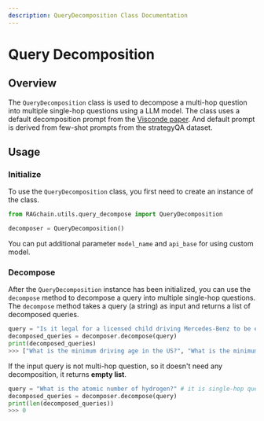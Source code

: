 ```yaml
---
description: QueryDecomposition Class Documentation
---
```


# Query Decomposition

## Overview

The `QueryDecomposition` class is used to decompose a multi-hop question into multiple single-hop questions using a LLM model. The class uses a default decomposition prompt from the [Visconde paper](https://arxiv.org/pdf/2212.09656.pdf). And default prompt is derived from few-shot prompts from the strategyQA dataset.

## Usage

### Initialize

To use the `QueryDecomposition` class, you first need to create an instance of the class.

```python
from RAGchain.utils.query_decompose import QueryDecomposition

decomposer = QueryDecomposition()
```

You can put additional parameter `model_name` and `api_base` for using custom model.

### Decompose

After the `QueryDecomposition` instance has been initialized, you can use the `decompose` method to decompose a query into multiple single-hop questions. The `decompose` method takes a query (a string) as input and returns a list of decomposed queries.

```python
query = "Is it legal for a licensed child driving Mercedes-Benz to be employed in US?"
decomposed_queries = decomposer.decompose(query)
print(decomposed_queries)
>>> ["What is the minimum driving age in the US?", "What is the minimum age for someone to be employed in the US?"]
```

If the input query is not multi-hop question, so it doesn't need any decomposition, it returns **empty list**.&#x20;

```python
query = "What is the atomic number of hydrogen?" # it is single-hop question
decomposed_queries = decomposer.decompose(query)
print(len(decomposed_queries))
>>> 0
```
